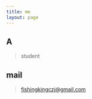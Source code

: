 ```yaml
---
title: me
layout: page
---
```



<h2> A </h2> 

> student


<h2> mail</h2> 

> fishingkingczj@gmail.com



